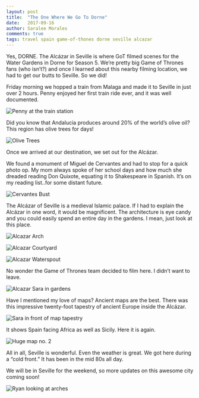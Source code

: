 ```yaml
---
layout: post
title:  "The One Where We Go To Dorne"
date:   2017-09-16
author: Saralee Morales
comments: true
tags: travel spain game-of-thones dorne seville alcazar
---
```


Yes, DORNE. The Alcázar in Seville is where GoT filmed scenes for the Water Gardens in Dorne for Season 5. We’re pretty big Game of Thrones fans (who isn’t?) and once I learned about this nearby filming location, we had to get our butts to Seville. 
So we did!


Friday morning we hopped a train from Malaga and made it to Seville in just over 2 hours. Penny enjoyed her first train ride ever, and it was well documented. 


![Penny at the train station][penny_train_station]


Did you know that Andalucia produces around 20% of the world’s olive oil? This region has olive trees for days! 


![Olive Trees][olive_trees]


Once we arrived at our destination, we set out for the Alcázar. 


We found a monument of Miguel de Cervantes and had to stop for a quick photo op. My mom always spoke of her school days and how much she dreaded reading Don Quixote, equating it to Shakespeare in Spanish. It’s on my reading list..for some distant future. 


![Cervantes Bust][cervantes]


The Alcázar of Seville is a medieval Islamic palace. If I had to explain the Alcázar in one word, it would be magnificent. The architecture is eye candy and you could easily spend an entire day in the gardens. I mean, just look at this place. 


![Alcazar Arch][alcazar_arch]


![Alcazar Courtyard][alcazar_courtyard]


![Alcazar Waterspout][alcazar_waterspout]


No wonder the Game of Thrones team decided to film here. I didn’t want to leave. 


![Alcazar Sara in gardens][sara_gardens]


Have I mentioned my love of maps? Ancient maps are the best. There was this impressive twenty-foot tapestry of ancient Europe inside the Alcázar. 


![Sara in front of map tapestry][sara_map]


It shows Spain facing Africa as well as Sicily. Here it is again. 


![Huge map no. 2][map_2]


All in all, Seville is wonderful. Even the weather is great. We got here during a “cold front.” It has been in the mid 80s all day. 


We will be in Seville for the weekend, so more updates on this awesome city coming soon!


![Ryan looking at arches][ryan_arches]


[ryan_arches]:          https://s3.amazonaws.com/fiveweeksabroad/09162017/AlcazarRyanArch.jpg
[map_2]:                https://s3.amazonaws.com/fiveweeksabroad/09162017/AlcazarMap.jpg
[sara_map]:             https://s3.amazonaws.com/fiveweeksabroad/09162017/AlcazarSaraMap.jpg
[sara_gardens]:         https://s3.amazonaws.com/fiveweeksabroad/09162017/AlcazarSara.jpg
[alcazar_waterspout]:   https://s3.amazonaws.com/fiveweeksabroad/09162017/AlcazarSpout.jpg
[alcazar_courtyard]:    https://s3.amazonaws.com/fiveweeksabroad/09162017/AlcazarCourt.jpg
[alcazar_arch]:         https://s3.amazonaws.com/fiveweeksabroad/09162017/AlcazarArch.jpg
[cervantes]:            https://s3.amazonaws.com/fiveweeksabroad/09162017/Cervantes.jpg
[penny_train_station]:  https://s3.amazonaws.com/fiveweeksabroad/09162017/PennyTrain.jpg
[olive_trees]:          https://s3.amazonaws.com/fiveweeksabroad/09162017/Olives.jpg
